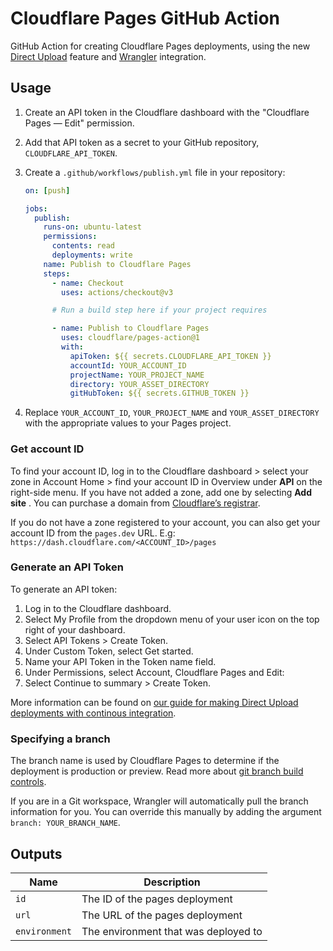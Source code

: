 # Cloudflare Pages GitHub Action

GitHub Action for creating Cloudflare Pages deployments, using the new [Direct Upload](https://developers.cloudflare.com/pages/platform/direct-upload/) feature and [Wrangler](https://developers.cloudflare.com/pages/platform/direct-upload/#wrangler-cli) integration.

## Usage

1. Create an API token in the Cloudflare dashboard with the "Cloudflare Pages — Edit" permission.
1. Add that API token as a secret to your GitHub repository, `CLOUDFLARE_API_TOKEN`.
1. Create a `.github/workflows/publish.yml` file in your repository:

   ```yml
   on: [push]

   jobs:
     publish:
       runs-on: ubuntu-latest
       permissions:
         contents: read
         deployments: write
       name: Publish to Cloudflare Pages
       steps:
         - name: Checkout
           uses: actions/checkout@v3

         # Run a build step here if your project requires

         - name: Publish to Cloudflare Pages
           uses: cloudflare/pages-action@1
           with:
             apiToken: ${{ secrets.CLOUDFLARE_API_TOKEN }}
             accountId: YOUR_ACCOUNT_ID
             projectName: YOUR_PROJECT_NAME
             directory: YOUR_ASSET_DIRECTORY
             gitHubToken: ${{ secrets.GITHUB_TOKEN }}
   ```

1. Replace `YOUR_ACCOUNT_ID`, `YOUR_PROJECT_NAME` and `YOUR_ASSET_DIRECTORY` with the appropriate values to your Pages project.

### Get account ID
To find your account ID, log in to the Cloudflare dashboard > select your zone in Account Home > find your account ID in Overview under **API** on the right-side menu. If you have not added a zone, add one by selecting **Add site** . You can purchase a domain from [Cloudflare’s registrar](https://developers.cloudflare.com/registrar/). 

If you do not have a zone registered to your account, you can also get your account ID from the `pages.dev` URL. E.g: `https://dash.cloudflare.com/<ACCOUNT_ID>/pages`

### Generate an API Token
To generate an API token:
1. Log in to the Cloudflare dashboard.
2. Select My Profile from the dropdown menu of your user icon on the top right of your dashboard.
3. Select API Tokens > Create Token.
4. Under Custom Token, select Get started.
5. Name your API Token in the Token name field.
6. Under Permissions, select Account, Cloudflare Pages and Edit:
7. Select Continue to summary > Create Token.

More information can be found on [our guide for making Direct Upload deployments with continous integration](https://developers.cloudflare.com/pages/how-to/use-direct-upload-with-continuous-integration/#use-github-actions).

### Specifying a branch
The branch name is used by Cloudflare Pages to determine if the deployment is production or preview. Read more about
[git branch build controls](https://developers.cloudflare.com/pages/platform/branch-build-controls/#branch-build-controls).

If you are in a Git workspace, Wrangler will automatically pull the branch information for you. You can override this
manually by adding the argument `branch: YOUR_BRANCH_NAME`.

## Outputs
| Name          | Description                          |
| ------------- | -------------------------------------|
| `id`          | The ID of the pages deployment       |
| `url`         | The URL of the pages deployment      |
| `environment` | The environment that was deployed to |
